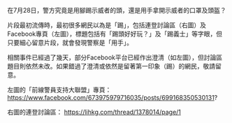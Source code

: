 在7月28日，警方究竟是用腳踢示威者的頭，還是用手拿開示威者的口罩及頭盔？

片段最初流傳時，最初很多網民以為是「踢」，包括連登討論區（右圖）及Facebook專頁（左圖），標題包括有「踢頭好好玩？」及「踢義士」等字眼，但只要細心留意片段，就會發現警察是「用手」。

相關事件已經過了幾天，部分Facebook平台已經作出澄清（如左圖），但討論區題目則依然未改。如果錯過了澄清或依然是留著第一印象（踢）的網民，敬請留意。

左圖的「前線警員支持大聯盟」專頁：
https://www.facebook.com/673975979716035/posts/699168350530131?

右圖的連登討論區：
https://lihkg.com/thread/1378014/page/1